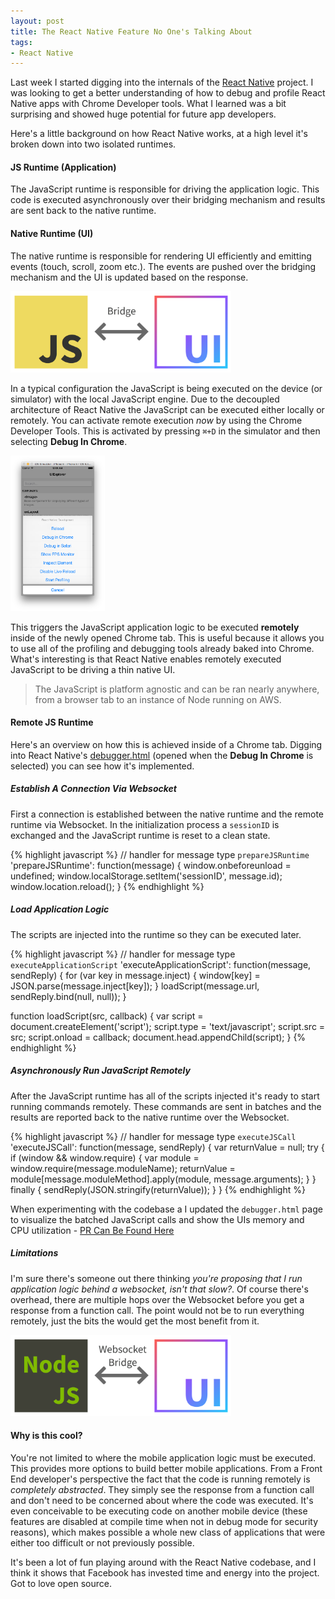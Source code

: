 ```yaml
---
layout: post
title: The React Native Feature No One's Talking About
tags:
- React Native
---
```


Last week I started digging into the internals of the [React Native](https://github.com/facebook/react-native) project. I was looking to get a better understanding of how to debug and profile React Native apps with Chrome Developer tools. What I learned was a bit surprising and showed huge potential for future app developers.

Here's a little background on how React Native works, at a high level it's broken down into two isolated runtimes.

#### JS Runtime (Application)

The JavaScript runtime is responsible for driving the application logic. This code is executed asynchronously over their bridging mechanism and results are sent back to the native runtime.

#### Native Runtime (UI)

The native runtime is responsible for rendering UI efficiently and emitting events (touch, scroll, zoom etc.). The events are pushed over the bridging mechanism and the UI is updated based on the response.

<img src="/images/posts/react-native-bridge.png" width="70%">

In a typical configuration the JavaScript is being executed on the device (or simulator) with the local JavaScript engine. Due to the decoupled architecture of React Native the JavaScript can be executed either locally or remotely. You can activate remote execution *now* by using the Chrome Developer Tools. This is activated by pressing `⌘+D` in the simulator and then selecting **Debug In Chrome**.

<img src="/images/posts/react-native-debug-tools.png" width="30%">

This triggers the JavaScript application logic to be executed **remotely** inside of the newly opened Chrome tab. This is useful because it allows you to use all of the profiling and debugging tools already baked into Chrome. What's interesting is that React Native enables remotely executed JavaScript to be driving a thin native UI.

> The JavaScript is platform agnostic and can be ran nearly anywhere, from a browser tab to an instance of Node running on AWS.

#### Remote JS Runtime

Here's an overview on how this is achieved inside of a Chrome tab. Digging into React Native's [debugger.html](https://github.com/facebook/react-native/blob/master/packager/debugger.html) (opened when the **Debug In Chrome** is selected) you can see how it's implemented.

##### Establish A Connection Via Websocket

First a connection is established between the native runtime and the remote runtime via Websocket. In the initialization process a `sessionID` is exchanged and the JavaScript runtime is reset to a clean state.

{% highlight javascript %}
// handler for message type `prepareJSRuntime`
'prepareJSRuntime': function(message) {
  window.onbeforeunload = undefined;
  window.localStorage.setItem('sessionID', message.id);
  window.location.reload();
}
{% endhighlight %}

##### Load Application Logic

The scripts are injected into the runtime so they can be executed later.

{% highlight javascript %}
// handler for message type `executeApplicationScript`
'executeApplicationScript': function(message, sendReply) {
  for (var key in message.inject) {
    window[key] = JSON.parse(message.inject[key]);
  }
  loadScript(message.url, sendReply.bind(null, null));
}

function loadScript(src, callback) {
  var script = document.createElement('script');
  script.type = 'text/javascript';
  script.src = src;
  script.onload = callback;
  document.head.appendChild(script);
}
{% endhighlight %}

##### Asynchronously Run JavaScript Remotely

After the JavaScript runtime has all of the scripts injected it's ready to start running commands remotely. These commands are sent in batches and the results are reported back to the native runtime over the Websocket.

{% highlight javascript %}
// handler for message type `executeJSCall`
'executeJSCall': function(message, sendReply) {
  var returnValue = null;
  try {
    if (window && window.require) {
      var module = window.require(message.moduleName);
      returnValue = module[message.moduleMethod].apply(module, message.arguments);
    }
  } finally {
    sendReply(JSON.stringify(returnValue));
  }
}
{% endhighlight %}

When experimenting with the codebase a I updated the `debugger.html` page to visualize the batched JavaScript calls and show the UIs memory and CPU utilization - [PR Can Be Found Here](https://github.com/facebook/react-native/pull/2050)

##### Limitations

I'm sure there's someone out there thinking *you're proposing that I run application logic behind a websocket, isn't that slow?*. Of course there's overhead, there are multiple hops over the Websocket before you get a response from a function call. The point would not be to run everything remotely, just the bits the would get the most benefit from it.

<img src="/images/posts/react-native-bridge-remote.png" width="70%">

#### Why is this cool?

You're not limited to where the mobile application logic must be executed. This provides more options to build better mobile applications. From a Front End developer's perspective the fact that the code is running remotely is *completely abstracted*. They simply see the response from a function call and don't need to be concerned about where the code was executed. It's even conceivable to be executing code on another mobile device (these features are disabled at compile time when not in debug mode for security reasons), which makes possible a whole new class of applications that were either too difficult or not previously possible.

It's been a lot of fun playing around with the React Native codebase, and I think it shows that Facebook has invested time and energy into the project. Got to love open source.
